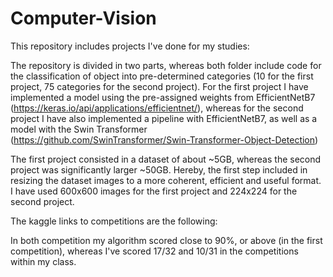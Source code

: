 # Computer-Vision
This repository includes projects I've done for my studies:

The repository is divided in two parts, whereas both folder include code for the classification of object into pre-determined categories (10 for the first project, 75 categories for the second project).
For the first project I have implemented a model using the pre-assigned weights from EfficientNetB7 (https://keras.io/api/applications/efficientnet/), whereas for the second project I have also implemented a pipeline with EfficientNetB7, as well as a model with the Swin Transformer (https://github.com/SwinTransformer/Swin-Transformer-Object-Detection)

The first project consisted in a dataset of about ~5GB, whereas the second project was significantly larger ~50GB.
Hereby, the first step included in resizing the dataset images to a more coherent, efficient and useful format. I have used 600x600 images for the first project and 224x224 for the second project.

The kaggle links to competitions are the following:

In both competition my algorithm scored close to 90%, or above (in the first competition), whereas I've scored 17/32 and 10/31 in the competitions within my class.
